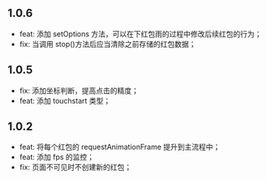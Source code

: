 ## 1.0.6

- feat: 添加 setOptions 方法，可以在下红包雨的过程中修改后续红包的行为；
- fix: 当调用 stop()方法后应当清除之前存储的红包数据；

## 1.0.5

- fix: 添加坐标判断，提高点击的精度；
- feat: 添加 touchstart 类型；

## 1.0.2

- feat: 将每个红包的 requestAnimationFrame 提升到主流程中；
- feat: 添加 fps 的监控；
- fix: 页面不可见时不创建新的红包；
